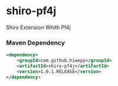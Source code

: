 # shiro-pf4j
Shiro Extension Whith Pf4j

### Maven Dependency

``` xml
<dependency>
	<groupId>com.github.hiwepy</groupId>
	<artifactId>shiro-pf4j</artifactId>
	<version>1.0.1.RELEASE</version>
</dependency>
```
